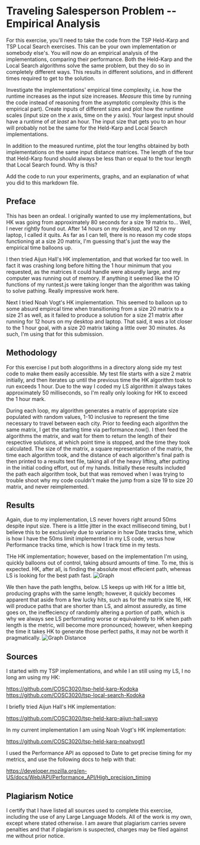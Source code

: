 # Traveling Salesperson Problem -- Empirical Analysis

For this exercise, you'll need to take the code from the TSP Held-Karp and TSP
Local Search exercises. This can be your own implementation or somebody else's.
You will now do an empirical analysis of the implementations, comparing their
performance. Both the Held-Karp and the Local Search algorithms solve the same
problem, but they do so in completely different ways. This results in different
solutions, and in different times required to get to the solution.

Investigate the implementations' empirical time complexity, i.e. how the runtime
increases as the input size increases. *Measure* this time by running the code
instead of reasoning from the asymptotic complexity (this is the empirical
part). Create inputs of different sizes and plot how the runtime scales (input
size on the $x$ axis, time on the $y$ axis). Your largest input should have a
runtime of *at least* an hour. The input size that gets you to an hour will
probably not be the same for the Held-Karp and Local Search implementations.

In addition to the measured runtime, plot the tour lengths obtained by both
implementations on the same input distance matrices. The length of the tour that
Held-Karp found should always be less than or equal to the tour length that
Local Search found. Why is this?

Add the code to run your experiments, graphs, and an explanation of what you did
to this markdown file.

## Preface

This has been an ordeal. I originally wanted to use my implementations, but HK
was going from approximately 80 seconds for a size 19 matrix to... Well, I never
rightly found out. After 14 hours on my desktop, and 12 on my laptop, I called
it quits. As far as I can tell, there is no reason my code stops functioning at
a size 20 matrix, I'm guessing that's just the way the empirical time balloons
up.

I then tried Aijun Hall's HK implementation, and that worked far too well. In
fact it was crashing long before hitting the 1 hour minimum that you requested,
as the matrices it could handle were absurdly large, and my computer was running
out of memory. If anything it seemed like the IO functions of my runtest.js were
taking longer than the algorithm was taking to solve pathing. Really impressive
work here.

Next I tried Noah Vogt's HK implementation. This seemed to balloon up to some
absurd empircal time when transitioning from a size 20 matrix to a size 21 as
well, as it failed to produce a solution for a size 21 matrix after running for
12 hours on my desktop and laptop. That said, it was a lot closer to the 1 hour
goal, with a size 20 matrix taking a little over 30 minutes. As such, I'm using
that for this submission.

## Methodology

For this exercise I put both alogorithms in a directory along side my test code
to make them easily accessible. My test file starts with a size 2 matrix
initially, and then iterates up until the previous time the HK algorithm took to
run exceeds 1 hour. Due to the way I coded my LS algorithm it always takes
approximately 50 milliseconds, so I'm really only looking for HK to exceed the
1 hour mark.

During each loop, my algorithm generates a matrix of appropriate size populated
with random values, 1-10 inclusive to represent the time necessary to travel
between each city. Prior to feeding each algorithm the same matrix, I get the
starting time via performance.now(). I then feed the algorithms the matrix, and
wait for them to return the length of their respective solutions, at which point
time is stopped, and the time they took calculated. The size of the matrix,
a square representation of the matrix, the time each algorithm took, and the
distance of each algorithm's final path is then printed to a results text file,
taking all of the heavy lifting, after putting in the initial coding effort,
out of my hands. Initially these results included the path each algorithm took,
but that was removed when I was trying to trouble shoot why my code couldn't
make the jump from a size 19 to size 20 matrix, and never reimplemented.

## Results

Again, due to my implementation, LS never hovers right around 50ms despite input
size. There is a little jitter in the exact millisecond timing, but I believe
this to be exclusively due to variance in how Date tracks time, which is how I
have the 50ms limit implemented in my LS code, versus how Performance tracks
time, which is how I track time in my tests.

THe HK implementation; however, based on the implementation I'm using, quickly
balloons out of control, taking absurd amounts of time. To me, this is
expected. HK, after all, is finding the absolute most effecient path, whereas
LS is looking for the best path fast.
![Graph](https://github.com/user-attachments/assets/54067867-ebdd-417b-b59d-bfc32de55753)

We then have the path lengths, below. LS keeps up with HK for a little bit,
producing graphs with the same length; however, it quickly becomes apparent
that aside from a few lucky hits, such as for the matrix size 16, HK will
produce paths that are shorter than LS, and almost assuredly, as time goes
on, the ineffeciency of randomly altering a portion of path, which is why
we always see LS performating worse or equivalently to HK when path length
is the metric, will become more pronounced; however, when keeping the time
it takes HK to generate those perfect paths, it may not be worth it
pragmatically.
![Graph Distance](https://github.com/user-attachments/assets/3ff27b82-facf-4a63-9b9c-3ea60b762604)

## Sources

I started with my TSP implementations, and while I an still using my LS, I no
long am using my HK:

https://github.com/COSC3020/tsp-held-karp-Kodoka
https://github.com/COSC3020/tsp-local-search-Kodoka

I briefly tried Aijun Hall's HK implementation:

https://github.com/COSC3020/tsp-held-karp-aijun-hall-uwyo

In my current implementation I am using Noah Vogt's HK implementation:

https://github.com/COSC3020/tsp-held-karp-noahvogt1

I used the Performance API as opposed to Date to get precise timing for my
metrics, and use the following docs to help with that:

https://developer.mozilla.org/en-US/docs/Web/API/Performance_API/High_precision_timing

## Plagiarism Notice

I certify that I have listed all sources used to complete this exercise, including the use of any Large Language Models. All of the work is my own, except where stated otherwise. I am aware that plagiarism carries severe penalties and that if plagiarism is suspected, charges may be filed against me without prior notice.


